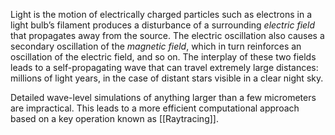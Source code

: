 Light is the motion of electrically charged particles such as electrons in a light bulb’s filament produces a disturbance of a surrounding _electric field_ that propagates away from the source. The electric oscillation also causes a secondary oscillation of the _magnetic field_, which in turn reinforces an oscillation of the electric field, and so on. The interplay of these two fields leads to a self-propagating wave that can travel extremely large distances: millions of light years, in the case of distant stars visible in a clear night sky.

Detailed wave-level simulations of anything larger than a few micrometers are impractical. This leads to a more efficient computational approach based on a key operation known as [[Raytracing]].